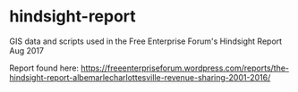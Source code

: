 # hindsight-report
GIS data and scripts used in the Free Enterprise Forum's Hindsight Report Aug 2017

Report found here:
https://freeenterpriseforum.wordpress.com/reports/the-hindsight-report-albemarlecharlottesville-revenue-sharing-2001-2016/
